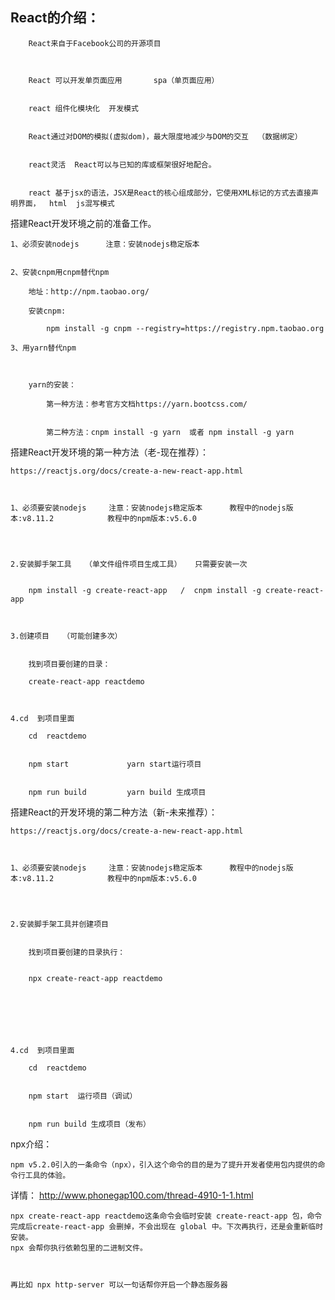 ## React的介绍：


		React来自于Facebook公司的开源项目



		React 可以开发单页面应用       spa（单页面应用）
		

		react 组件化模块化  开发模式
	

		React通过对DOM的模拟(虚拟dom)，最大限度地减少与DOM的交互  （数据绑定）
		

		react灵活  React可以与已知的库或框架很好地配合。
	

		react 基于jsx的语法，JSX是React的核心组成部分，它使用XML标记的方式去直接声明界面，  html  js混写模式



	
搭建React开发环境之前的准备工作。

	
	1、必须安装nodejs      注意：安装nodejs稳定版本


	2、安装cnpm用cnpm替代npm

		地址：http://npm.taobao.org/
	
		安装cnpm:

			npm install -g cnpm --registry=https://registry.npm.taobao.org

	3、用yarn替代npm

		

		yarn的安装：

			第一种方法：参考官方文档https://yarn.bootcss.com/


			第二种方法：cnpm install -g yarn  或者 npm install -g yarn


		





搭建React开发环境的第一种方法（老-现在推荐）：



	https://reactjs.org/docs/create-a-new-react-app.html



	1、必须要安装nodejs     注意：安装nodejs稳定版本      教程中的nodejs版本:v8.11.2            教程中的npm版本:v5.6.0


	

	2.安装脚手架工具   （单文件组件项目生成工具）   只需要安装一次
		

		npm install -g create-react-app   /  cnpm install -g create-react-app

		
	
	3.创建项目   （可能创建多次）
	

		找到项目要创建的目录：

		create-react-app reactdemo



	4.cd  到项目里面	
	
		cd  reactdemo


		npm start             yarn start运行项目


		npm run build         yarn build 生成项目




搭建React的开发环境的第二种方法（新-未来推荐）：



	https://reactjs.org/docs/create-a-new-react-app.html



	1、必须要安装nodejs     注意：安装nodejs稳定版本      教程中的nodejs版本:v8.11.2            教程中的npm版本:v5.6.0


	

	2.安装脚手架工具并创建项目


		找到项目要创建的目录执行：
		

		npx create-react-app reactdemo
		
		
		
		



	4.cd  到项目里面	
	
		cd  reactdemo


		npm start  运行项目（调试）


		npm run build 生成项目（发布）





npx介绍：
	

	npm v5.2.0引入的一条命令（npx），引入这个命令的目的是为了提升开发者使用包内提供的命令行工具的体验。



详情：
	http://www.phonegap100.com/thread-4910-1-1.html



	npx create-react-app reactdemo这条命令会临时安装 create-react-app 包，命令完成后create-react-app 会删掉，不会出现在 global 中。下次再执行，还是会重新临时安装。
	npx 会帮你执行依赖包里的二进制文件。



	再比如 npx http-server 可以一句话帮你开启一个静态服务器